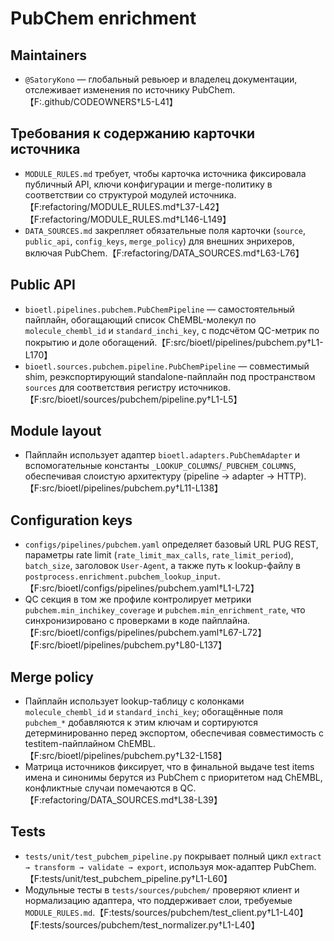 # PubChem enrichment

## Maintainers

- `@SatoryKono` — глобальный ревьюер и владелец документации, отслеживает изменения по источнику PubChem.【F:.github/CODEOWNERS†L5-L41】

## Требования к содержанию карточки источника

- `MODULE_RULES.md` требует, чтобы карточка источника фиксировала публичный API, ключи конфигурации и merge-политику в соответствии со структурой модулей источника.【F:refactoring/MODULE_RULES.md†L37-L42】【F:refactoring/MODULE_RULES.md†L146-L149】
- `DATA_SOURCES.md` закрепляет обязательные поля карточки (`source`, `public_api`, `config_keys`, `merge_policy`) для внешних энрихеров, включая PubChem.【F:refactoring/DATA_SOURCES.md†L63-L76】

## Public API

- `bioetl.pipelines.pubchem.PubChemPipeline` — самостоятельный пайплайн, обогащающий список ChEMBL-молекул по `molecule_chembl_id` и `standard_inchi_key`, с подсчётом QC-метрик по покрытию и доле обогащений.【F:src/bioetl/pipelines/pubchem.py†L1-L170】
- `bioetl.sources.pubchem.pipeline.PubChemPipeline` — совместимый shim, реэкспортирующий standalone-пайплайн под пространством `sources` для соответствия регистру источников.【F:src/bioetl/sources/pubchem/pipeline.py†L1-L5】

## Module layout

- Пайплайн использует адаптер `bioetl.adapters.PubChemAdapter` и вспомогательные константы `_LOOKUP_COLUMNS`/`_PUBCHEM_COLUMNS`, обеспечивая слоистую архитектуру (pipeline → adapter → HTTP).【F:src/bioetl/pipelines/pubchem.py†L11-L138】

## Configuration keys

- `configs/pipelines/pubchem.yaml` определяет базовый URL PUG REST, параметры rate limit (`rate_limit_max_calls`, `rate_limit_period`), `batch_size`, заголовок `User-Agent`, а также путь к lookup-файлу в `postprocess.enrichment.pubchem_lookup_input`.【F:src/bioetl/configs/pipelines/pubchem.yaml†L1-L72】
- QC секция в том же профиле контролирует метрики `pubchem.min_inchikey_coverage` и `pubchem.min_enrichment_rate`, что синхронизировано с проверками в коде пайплайна.【F:src/bioetl/configs/pipelines/pubchem.yaml†L67-L72】【F:src/bioetl/pipelines/pubchem.py†L80-L137】

## Merge policy

- Пайплайн использует lookup-таблицу с колонками `molecule_chembl_id` и `standard_inchi_key`; обогащённые поля `pubchem_*` добавляются к этим ключам и сортируются детерминированно перед экспортом, обеспечивая совместимость с testitem-пайплайном ChEMBL.【F:src/bioetl/pipelines/pubchem.py†L32-L158】
- Матрица источников фиксирует, что в финальной выдаче test items имена и синонимы берутся из PubChem с приоритетом над ChEMBL, конфликтные случаи помечаются в QC.【F:refactoring/DATA_SOURCES.md†L38-L39】

## Tests

- `tests/unit/test_pubchem_pipeline.py` покрывает полный цикл `extract → transform → validate → export`, используя мок-адаптер PubChem.【F:tests/unit/test_pubchem_pipeline.py†L1-L60】
- Модульные тесты в `tests/sources/pubchem/` проверяют клиент и нормализацию адаптера, что поддерживает слои, требуемые `MODULE_RULES.md`.【F:tests/sources/pubchem/test_client.py†L1-L40】【F:tests/sources/pubchem/test_normalizer.py†L1-L40】
